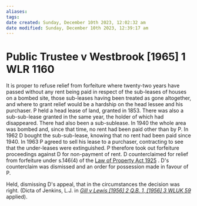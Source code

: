 ```yaml
---
aliases: 
tags: 
date created: Sunday, December 10th 2023, 12:02:32 am
date modified: Sunday, December 10th 2023, 12:39:17 am
---
```


# Public Trustee v Westbrook [1965] 1 WLR 1160

It is proper to refuse relief from forfeiture where twenty-two years have passed without any rent being paid in respect of the sub-leases of houses on a bombed site, those sub-leases having been treated as gone altogether, and where to grant relief would be a hardship on the head lessee and his purchaser. P held a head lease of land, granted in 1853. There was also a sub-sub-lease granted in the same year, the holder of which had disappeared. There had also been a sub-sublease. In 1940 the whole area was bombed and, since that time, no rent had been paid other than by P. In 1962 D bought the sub-sub-lease, knowing that no rent had been paid since 1940. In 1963 P agreed to sell his lease to a purchaser, contracting to see that the under-leases were extinguished. P therefore took out forfeiture proceedings against D for non-payment of rent. D counterclaimed for relief from forfeiture under s.146(4) of the [Law of Property Act 1925](https://uk.westlaw.com/Document/I60CA4D31E42311DAA7CF8F68F6EE57AB/View/FullText.html?originationContext=document&transitionType=DocumentItem&ppcid=2b419149457f45e9bd3a35101752b3a1&contextData=(sc.Default)) . D's counterclaim was dismissed and an order for possession made in favour of P.

Held, dismissing D's appeal, that in the circumstances the decision was right. (Dicta of Jenkins, L.J. in _[Gill v Lewis [1956] 2 Q.B. 1, [1956] 3 WLUK 59](https://uk.westlaw.com/Document/IAEDD5810E42711DA8FC2A0F0355337E9/View/FullText.html?originationContext=document&transitionType=DocumentItem&ppcid=2b419149457f45e9bd3a35101752b3a1&contextData=(sc.Default))_ applied).
